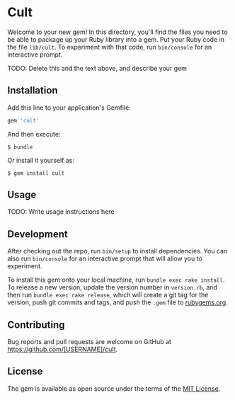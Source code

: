 # Cult

Welcome to your new gem! In this directory, you'll find the files you need to be able to package up your Ruby library into a gem. Put your Ruby code in the file `lib/cult`. To experiment with that code, run `bin/console` for an interactive prompt.

TODO: Delete this and the text above, and describe your gem

## Installation

Add this line to your application's Gemfile:

```ruby
gem 'cult'
```

And then execute:

    $ bundle

Or install it yourself as:

    $ gem install cult

## Usage

TODO: Write usage instructions here

## Development

After checking out the repo, run `bin/setup` to install dependencies. You can also run `bin/console` for an interactive prompt that will allow you to experiment.

To install this gem onto your local machine, run `bundle exec rake install`. To release a new version, update the version number in `version.rb`, and then run `bundle exec rake release`, which will create a git tag for the version, push git commits and tags, and push the `.gem` file to [rubygems.org](https://rubygems.org).

## Contributing

Bug reports and pull requests are welcome on GitHub at https://github.com/[USERNAME]/cult.


## License

The gem is available as open source under the terms of the [MIT License](http://opensource.org/licenses/MIT).

